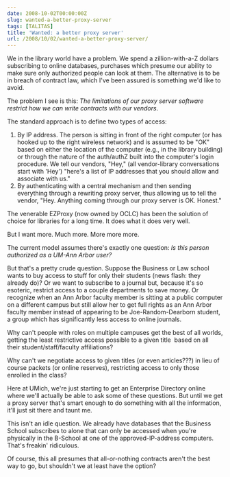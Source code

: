 ```yaml
---
date: 2008-10-02T00:00:00Z
slug: wanted-a-better-proxy-server
tags: [TALITAS]
title: 'Wanted: a better proxy server'
url: /2008/10/02/wanted-a-better-proxy-server/
---
```


We in the library world have a problem. We spend a zillion-with-a-Z dollars subscribing to online databases, purchases which presume our ability to make sure only authorized people can look at them. The alternative is to be in breach of contract law, which I've been assured is something we'd like to avoid.

The problem I see is this: <em>The limitations of our proxy server software restrict how we can write contracts with our vendors</em>.

The standard approach is to define two types of access:
<ol>
	<li>By IP address. The person is sitting in front of the right computer (or has hooked up to the right wireless network) and is assumed to be "OK" based on either the location of the computer (e.g., in the library building) or through the nature of the auth/authZ built into the computer's login procedure. We tell our vendors, "Hey," (all vendor-library conversations start with 'Hey') "here's a list of IP addresses that you should allow and associate with us."</li>
	<li>By authenticating with a central mechanism and then sending everything through a rewriting proxy server, thus allowing us to tell the vendor, "Hey. Anything coming through our proxy server is OK. Honest."</li>
</ol>
The venerable EZProxy (now owned by OCLC) has been the solution of choice for libraries for a long time. It does what it does very well.

But I want more. Much more. More more more.

The current model assumes there's exactly one question: <em>Is this person authorized as a UM-Ann Arbor user?</em>

But that's a pretty crude question. Suppose the Business or Law school wants to buy access to stuff for only their students (news flash: they already do)? Or we want to subscribe to a journal but, because it's so esoteric, restrict access to a couple departments to save money. Or recognize when an Ann Arbor faculty member is sitting at a public computer on a different campus but still allow her to get full rights as an Ann Arbor faculty member instead of appearing to be Joe-Random-Dearborn student, a group which has significantly less access to online journals.

Why can't people with roles on multiple campuses get the best of all worlds, getting the least restrictive access possible to a given title  based on all their student/staff/faculty affiliations?

Why can't we negotiate access to given titles (or even articles???) in lieu of course packets (or online reserves), restricting access to only those enrolled in the class?

Here at UMich, we're just starting to get an Enterprise Directory online where we'll actually be able to ask some of these questions. But until we get a proxy server that's smart enough to do something with all the information, it'll just sit there and taunt me.

This isn't an idle question. We already have databases that the Business School subscribes to alone that can only be accessed when you're physically in the B-School at one of the approved-IP-address computers. That's freakin' ridiculous.

Of course, this all presumes that all-or-nothing contracts aren't the best way to go, but shouldn't we at least have the option?
